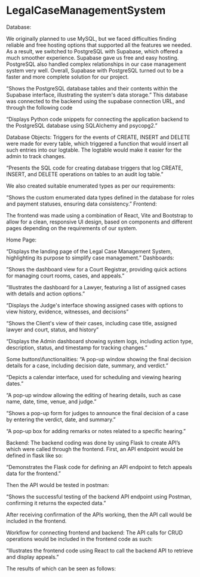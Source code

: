 # LegalCaseManagementSystem
Database:

We originally planned to use MySQL, but we faced difficulties finding reliable and free hosting options that supported all the features we needed. As a result, we switched to PostgreSQL with Supabase, which offered a much smoother experience. Supabase gave us free and easy hosting. PostgreSQL also handled complex relationships in our case management system very well. Overall, Supabase with PostgreSQL turned out to be a faster and more complete solution for our project.
 

“Shows the PostgreSQL database tables and their contents within the Supabase interface, illustrating the system's data storage.”
This database was connected to the backend using the supabase connection URL, and through the following code

 
“Displays Python code snippets for connecting the application backend to the PostgreSQL database using SQLAlchemy and psycopg2.”


Database Objects:
Triggers for the events of CREATE, INSERT and DELETE were made for every table, which triggered a function that would insert all such entries into our logtable. The logtable would make it easier for the admin to track changes.

 
“Presents the SQL code for creating database triggers that log CREATE, INSERT, and DELETE operations on tables to an audit log table.”

We also created suitable enumerated types as per our requirements:
 
“Shows the custom enumerated data types defined in the database for roles and payment statuses, ensuring data consistency.”
Frontend:

The frontend was made using a combination of React, Vite and Bootstrap to allow for a clean, responsive UI design, based on components and different pages depending on the requirements of our system.

Home Page:
 
“Displays the landing page of the Legal Case Management System, highlighting its purpose to simplify case management.”
Dashboards:

 ”Shows the dashboard view for a Court Registrar, providing quick actions for managing court rooms, cases, and appeals.”   
 
“Illustrates the dashboard for a Lawyer, featuring a list of assigned cases with details and action options.”

“Displays the Judge's interface showing assigned cases with options to view history, evidence, witnesses, and decisions”
 
“Shows the Client's view of their cases, including case title, assigned lawyer and court, status, and history”
 



“Displays the Admin dashboard showing system logs, including action type, description, status, and timestamp for tracking changes.”
 


Some buttons\functionalities:
“A pop-up window showing the final decision details for a case, including decision date, summary, and verdict.”
 
“Depicts a calendar interface, used for scheduling and viewing hearing dates.”
 
“A pop-up window allowing the editing of hearing details, such as case name, date, time, venue, and judge.”
 



“Shows a pop-up form for judges to announce the final decision of a case by entering the verdict, date, and summary.”
 


“A pop-up box for adding remarks or notes related to a specific hearing.”
 



Backend:
The backend coding was done by using Flask to create API’s which were called through the frontend. 
First, an API endpoint would be defined in flask like so:

 
“Demonstrates the Flask code for defining an API endpoint to fetch appeals data for the frontend.”

Then the API would be tested in postman:
 
 “Shows the successful testing of the backend API endpoint using Postman, confirming it returns the expected data.”

After receiving confirmation of the APIs working, then the API call would be included in the frontend.

Workflow for connecting frontend and backend:
The API calls for CRUD operations would be included in the frontend code as such:
 
“Illustrates the frontend code using React to call the backend API to retrieve and display appeals.”

The results of which can be seen as follows:

 


